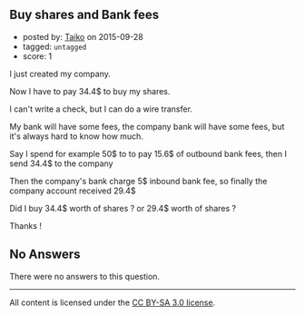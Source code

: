 ## Buy shares and Bank fees

- posted by: [Taiko](https://stackexchange.com/users/334941/taiko) on 2015-09-28
- tagged: `untagged`
- score: 1

<p>I just created my company.</p>

<p>Now I have to pay 34.4$ to buy my shares.</p>

<p>I can't write a check, but I can do a wire transfer.</p>

<p>My bank will have some fees, the company bank will have some fees, but it's always hard to know how much.</p>

<p>Say I spend for example 50$ to to pay 15.6$ of outbound bank fees, then I send 34.4$ to the company</p>

<p>Then the company's bank charge 5$ inbound bank fee, so finally the company account received 29.4$</p>

<p>Did I buy 34.4$ worth of shares ? or 29.4$ worth of shares ?</p>

<p>Thanks !</p>


## No Answers

There were no answers to this question.


---

All content is licensed under the [CC BY-SA 3.0 license](https://creativecommons.org/licenses/by-sa/3.0/).
